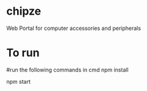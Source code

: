 # chipze
Web Portal for computer accessories and peripherals

# To run 
#run the following commands in cmd
npm install


npm start
